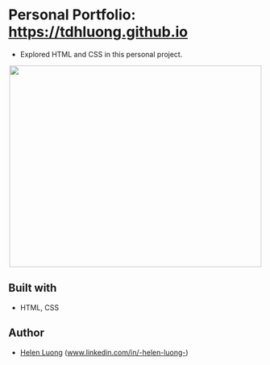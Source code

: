 # Personal Portfolio: https://tdhluong.github.io

- Explored HTML and CSS in this personal project.

<p align="center">
  <img width="500" height="400" src="./src/assets/myweb.png">
</p>

## Built with

- HTML, CSS

## Author

- [Helen Luong](https://github.com/tdhluong) (www.linkedin.com/in/-helen-luong-)

